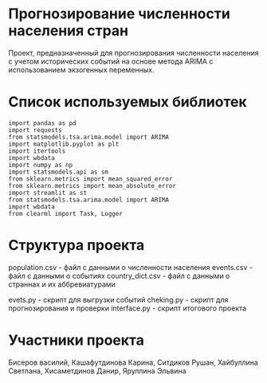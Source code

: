 # Прогнозирование численности населения стран

Проект, предназначенный для прогнозирования численности населения с учетом исторических событий на основе метода ARIMA с использованием экзогенных переменных.

# Список используемых библиотек
```
import pandas as pd
import requests
from statsmodels.tsa.arima.model import ARIMA
import matplotlib.pyplot as plt
import itertools
import wbdata
import numpy as np
import statsmodels.api as sm
from sklearn.metrics import mean_squared_error
from sklearn.metrics import mean_absolute_error
import streamlit as st
from statsmodels.tsa.arima.model import ARIMA
import wbdata
from clearml import Task, Logger
```

# Структура проекта

population.csv - файл с данными о численности населения
events.csv - файл с данными о событиях
country_dict.csv - файл с данными о страннах и их аббревиатурами

evets.py - скрипт для выгрузки событий
cheking.py - скрипт для прогнозирования и проверки
interface.py - скрипт итогового проекта

# Участники проекта
Бисеров василий, Кашафутдинова Карина, Ситдиков Рушан, Хайбуллина Светлана, Хисаметдинов Данир, Яруллина Эльвина

